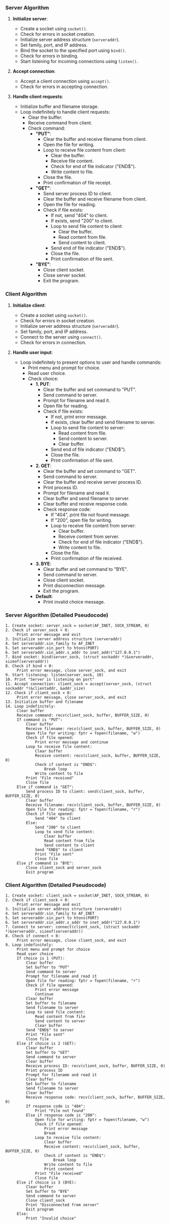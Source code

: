 ### Server Algorithm

1. **Initialize server**:
   - Create a socket using `socket()`.
   - Check for errors in socket creation.
   - Initialize server address structure (`serveraddr`).
   - Set family, port, and IP address.
   - Bind the socket to the specified port using `bind()`.
   - Check for errors in binding.
   - Start listening for incoming connections using `listen()`.

2. **Accept connection**:
   - Accept a client connection using `accept()`.
   - Check for errors in accepting connection.

3. **Handle client requests**:
   - Initialize buffer and filename storage.
   - Loop indefinitely to handle client requests:
     - Clear the buffer.
     - Receive command from client.
     - Check command:
       - **"PUT"**:
         - Clear the buffer and receive filename from client.
         - Open the file for writing.
         - Loop to receive file content from client:
           - Clear the buffer.
           - Receive file content.
           - Check for end of file indicator ("END$").
           - Write content to file.
         - Close the file.
         - Print confirmation of file receipt.
       - **"GET"**:
         - Send server process ID to client.
         - Clear the buffer and receive filename from client.
         - Open the file for reading.
         - Check if file exists:
           - If not, send "404" to client.
           - If exists, send "200" to client.
           - Loop to send file content to client:
             - Clear the buffer.
             - Read content from file.
             - Send content to client.
           - Send end of file indicator ("END$").
           - Close the file.
           - Print confirmation of file sent.
       - **"BYE"**:
         - Close client socket.
         - Close server socket.
         - Exit the program.

### Client Algorithm

1. **Initialize client**:
   - Create a socket using `socket()`.
   - Check for errors in socket creation.
   - Initialize server address structure (`serveraddr`).
   - Set family, port, and IP address.
   - Connect to the server using `connect()`.
   - Check for errors in connection.

2. **Handle user input**:
   - Loop indefinitely to present options to user and handle commands:
     - Print menu and prompt for choice.
     - Read user choice.
     - Check choice:
       - **1. PUT**:
         - Clear the buffer and set command to "PUT".
         - Send command to server.
         - Prompt for filename and read it.
         - Open file for reading.
         - Check if file exists:
           - If not, print error message.
           - If exists, clear buffer and send filename to server.
           - Loop to send file content to server:
             - Read content from file.
             - Send content to server.
             - Clear buffer.
           - Send end of file indicator ("END$").
           - Close the file.
           - Print confirmation of file sent.
       - **2. GET**:
         - Clear the buffer and set command to "GET".
         - Send command to server.
         - Clear the buffer and receive server process ID.
         - Print process ID.
         - Prompt for filename and read it.
         - Clear buffer and send filename to server.
         - Clear buffer and receive response code.
         - Check response code:
           - If "404", print file not found message.
           - If "200", open file for writing.
           - Loop to receive file content from server:
             - Clear buffer.
             - Receive content from server.
             - Check for end of file indicator ("END$").
             - Write content to file.
           - Close the file.
           - Print confirmation of file received.
       - **3. BYE**:
         - Clear buffer and set command to "BYE".
         - Send command to server.
         - Close client socket.
         - Print disconnection message.
         - Exit the program.
       - **Default**:
         - Print invalid choice message.

### Server Algorithm (Detailed Pseudocode)
```
1. Create socket: server_sock = socket(AF_INET, SOCK_STREAM, 0)
2. Check if server_sock < 0:
     Print error message and exit
3. Initialize server address structure (serveraddr)
4. Set serveraddr.sin_family to AF_INET
5. Set serveraddr.sin_port to htons(PORT)
6. Set serveraddr.sin_addr.s_addr to inet_addr("127.0.0.1")
7. Bind socket: bind(server_sock, (struct sockaddr *)&serveraddr, sizeof(serveraddr))
8. Check if bind < 0:
     Print error message, close server_sock, and exit
9. Start listening: listen(server_sock, 10)
10. Print "Server is listening on port"
11. Accept connection: client_sock = accept(server_sock, (struct sockaddr *)&clientaddr, &addr_size)
12. Check if client_sock < 0:
     Print error message, close server_sock, and exit
13. Initialize buffer and filename
14. Loop indefinitely:
     Clear buffer
     Receive command: recv(client_sock, buffer, BUFFER_SIZE, 0)
     If command is "PUT":
         Clear buffer
         Receive filename: recv(client_sock, buffer, BUFFER_SIZE, 0)
         Open file for writing: fptr = fopen(filename, "w")
         Check if file opened:
             Print error message and continue
         Loop to receive file content:
             Clear buffer
             Receive content: recv(client_sock, buffer, BUFFER_SIZE, 0)
             Check if content is "END$":
                 Break loop
             Write content to file
         Print "File received"
         Close file
     Else if command is "GET":
         Send process ID to client: send(client_sock, buffer, BUFFER_SIZE, 0)
         Clear buffer
         Receive filename: recv(client_sock, buffer, BUFFER_SIZE, 0)
         Open file for reading: fptr = fopen(filename, "r")
         Check if file opened:
             Send "404" to client
         Else:
             Send "200" to client
             Loop to send file content:
                 Clear buffer
                 Read content from file
                 Send content to client
             Send "END$" to client
             Print "File sent"
             Close file
     Else if command is "BYE":
         Close client_sock and server_sock
         Exit program
```

### Client Algorithm (Detailed Pseudocode)
```
1. Create socket: client_sock = socket(AF_INET, SOCK_STREAM, 0)
2. Check if client_sock < 0:
     Print error message and exit
3. Initialize server address structure (serveraddr)
4. Set serveraddr.sin_family to AF_INET
5. Set serveraddr.sin_port to htons(PORT)
6. Set serveraddr.sin_addr.s_addr to inet_addr("127.0.0.1")
7. Connect to server: connect(client_sock, (struct sockaddr *)&serveraddr, sizeof(serveraddr))
8. Check if connect < 0:
     Print error message, close client_sock, and exit
9. Loop indefinitely:
     Print menu and prompt for choice
     Read user choice
     If choice is 1 (PUT):
         Clear buffer
         Set buffer to "PUT"
         Send command to server
         Prompt for filename and read it
         Open file for reading: fptr = fopen(filename, "r")
         Check if file opened:
             Print error message
             Continue
         Clear buffer
         Set buffer to filename
         Send filename to server
         Loop to send file content:
             Read content from file
             Send content to server
             Clear buffer
         Send "END$" to server
         Print "File sent"
         Close file
     Else if choice is 2 (GET):
         Clear buffer
         Set buffer to "GET"
         Send command to server
         Clear buffer
         Receive process ID: recv(client_sock, buffer, BUFFER_SIZE, 0)
         Print process ID
         Prompt for filename and read it
         Clear buffer
         Set buffer to filename
         Send filename to server
         Clear buffer
         Receive response code: recv(client_sock, buffer, BUFFER_SIZE, 0)
         If response code is "404":
             Print "File not found"
         Else if response code is "200":
             Open file for writing: fptr = fopen(filename, "w")
             Check if file opened:
                 Print error message
                 Break
             Loop to receive file content:
                 Clear buffer
                 Receive content: recv(client_sock, buffer, BUFFER_SIZE, 0)
                 Check if content is "END$":
                     Break loop
                 Write content to file
                 Print content
             Print "File received"
             Close file
     Else if choice is 3 (BYE):
         Clear buffer
         Set buffer to "BYE"
         Send command to server
         Close client_sock
         Print "Disconnected from server"
         Exit program
     Else:
         Print "Invalid choice"
```
